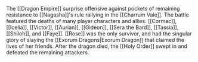 The [[Dragon Empire]] surprise offensive against pockets of remaining resistance to [[Nagasha]]'s rule rallying in the [[Charrum Vale]]. 
The battle featured the deaths of many player characters and allies:
[[Cormac]], [[Icelia]], [[Victor]], [[Aurian]], [[Gideon]], [[Sera the Bard]], [[Tassia]], [[Shiloh]], and [[Faye]]. 
[[Rose]] was the only survivor, and had the singular glory of slaying the [[Exorum Dragons|Exorum Dragon]] that claimed the lives of her friends. After the dragon died, the [[Holy Order]] swept in and defeated the remaining attackers.